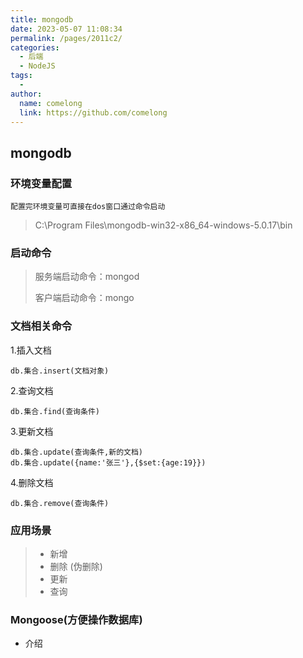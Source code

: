 ```yaml
---
title: mongodb
date: 2023-05-07 11:08:34
permalink: /pages/2011c2/
categories:
  - 后端
  - NodeJS
tags:
  - 
author: 
  name: comelong
  link: https://github.com/comelong
---
```

## mongodb

### 环境变量配置

`配置完环境变量可直接在dos窗口通过命令启动 `

>C:\Program Files\mongodb-win32-x86_64-windows-5.0.17\bin

### 启动命令

> 服务端启动命令：mongod	
>
> 客户端启动命令：mongo

### 文档相关命令

1.插入文档

```db
db.集合.insert(文档对象)
```

2.查询文档

```db
db.集合.find(查询条件)
```

3.更新文档

```db
db.集合.update(查询条件,新的文档)
db.集合.update({name:'张三'},{$set:{age:19}})
```

4.删除文档

```db
db.集合.remove(查询条件)
```

### 应用场景

>- 新增
>- 删除 (伪删除)
>- 更新
>- 查询

### Mongoose(方便操作数据库)

- 介绍